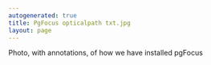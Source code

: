```yaml
---
autogenerated: true
title: PgFocus opticalpath txt.jpg
layout: page
---
```


Photo, with annotations, of how we have installed pgFocus
